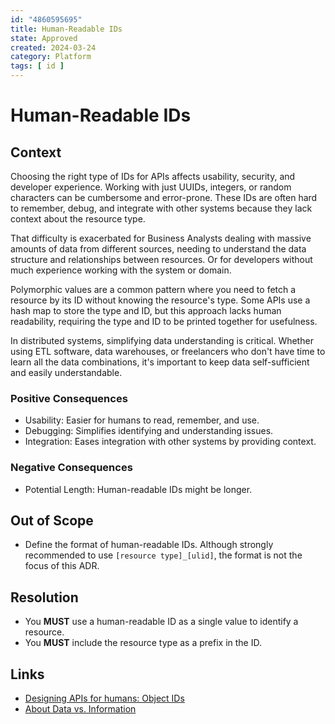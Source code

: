 ```yaml
---
id: "4860595695"
title: Human-Readable IDs
state: Approved
created: 2024-03-24
category: Platform
tags: [ id ]
---
```


# Human-Readable IDs

## Context

Choosing the right type of IDs for APIs affects usability, security, and
developer experience. Working with just UUIDs, integers, or random characters
can be cumbersome and error-prone. These IDs are often hard to remember, debug,
and integrate with other systems because they lack context about the resource
type.

That difficulty is exacerbated for Business Analysts dealing with massive
amounts of data from different sources, needing to understand the data structure
and relationships between resources. Or for developers without much experience
working with the system or domain.

Polymorphic values are a common pattern where you need to fetch a resource by
its ID without knowing the resource's type. Some APIs use a hash map to store
the type and ID, but this approach lacks human readability, requiring the type
and ID to be printed together for usefulness.

In distributed systems, simplifying data understanding is critical. Whether
using ETL software, data warehouses, or freelancers who don't have time to learn
all the data combinations, it's important to keep data self-sufficient and
easily understandable.

### Positive Consequences

- Usability: Easier for humans to read, remember, and use.
- Debugging: Simplifies identifying and understanding issues.
- Integration: Eases integration with other systems by providing context.

### Negative Consequences

- Potential Length: Human-readable IDs might be longer.

## Out of Scope

- Define the format of human-readable IDs. Although strongly recommended to
  use `[resource type]_[ulid]`, the format is not the focus of this ADR.

## Resolution

- You **MUST** use a human-readable ID as a single value to identify a resource.
- You **MUST** include the resource type as a prefix in the ID.

## Links

- [Designing APIs for humans: Object IDs](https://dev.to/stripe/designing-apis-for-humans-object-ids-3o5a)
- [About Data vs. Information](https://www.systems-thinking.org/dikw/dikw.htm)
